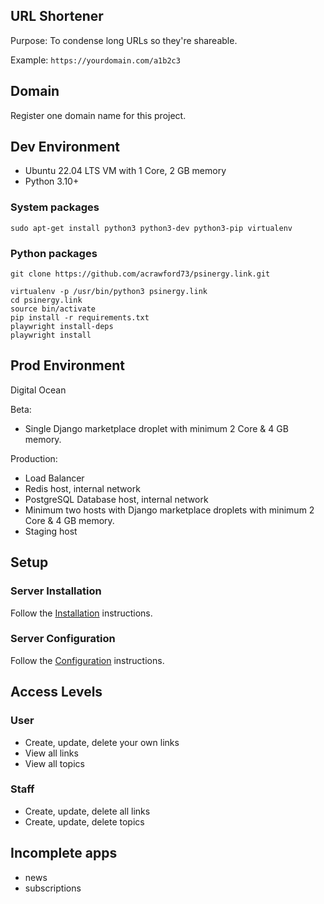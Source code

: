 ## URL Shortener

Purpose: To condense long URLs so they're shareable.

Example: `https://yourdomain.com/a1b2c3`

## Domain

Register one domain name for this project.

## Dev Environment

- Ubuntu 22.04 LTS VM with 1 Core, 2 GB memory
- Python 3.10+

### System packages

```code
sudo apt-get install python3 python3-dev python3-pip virtualenv
```

### Python packages

```code
git clone https://github.com/acrawford73/psinergy.link.git

virtualenv -p /usr/bin/python3 psinergy.link
cd psinergy.link
source bin/activate
pip install -r requirements.txt
playwright install-deps
playwright install
```

## Prod Environment

Digital Ocean

Beta:

- Single Django marketplace droplet with minimum 2 Core & 4 GB memory.

Production:

- Load Balancer
- Redis host, internal network
- PostgreSQL Database host, internal network
- Minimum two hosts with Django marketplace droplets with minimum 2 Core & 4 GB memory.
- Staging host

## Setup

### Server Installation

Follow the [Installation](deploy/installation.md) instructions.

### Server Configuration

Follow the [Configuration](deploy/configuration.md) instructions.

## Access Levels

### User

- Create, update, delete your own links
- View all links
- View all topics

### Staff

- Create, update, delete all links
- Create, update, delete topics


## Incomplete apps

- news
- subscriptions

